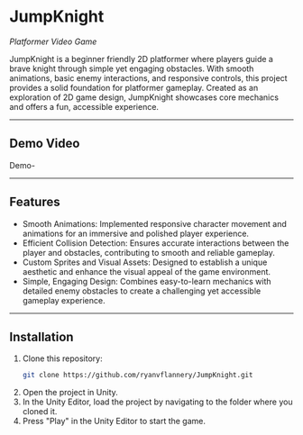 # JumpKnight

*Platformer Video Game*

JumpKnight is a beginner friendly 2D platformer where players guide a brave knight through simple yet engaging obstacles. With smooth animations, basic enemy interactions, and responsive controls, this project provides a solid foundation for platformer gameplay. Created as an exploration of 2D game design, JumpKnight showcases core mechanics and offers a fun, accessible experience.

---

## Demo Video

Demo-

---

## Features

- Smooth Animations: Implemented responsive character movement and animations for an immersive and polished player experience.
- Efficient Collision Detection: Ensures accurate interactions between the player and obstacles, contributing to smooth and reliable gameplay.
- Custom Sprites and Visual Assets: Designed to establish a unique aesthetic and enhance the visual appeal of the game environment.
- Simple, Engaging Design: Combines easy-to-learn mechanics with detailed enemy obstacles to create a challenging yet accessible gameplay experience.

---

## Installation

1. Clone this repository:
   ```bash
   git clone https://github.com/ryanvflannery/JumpKnight.git
2. Open the project in Unity.
3. In the Unity Editor, load the project by navigating to the folder where you cloned it.
4. Press "Play" in the Unity Editor to start the game.

